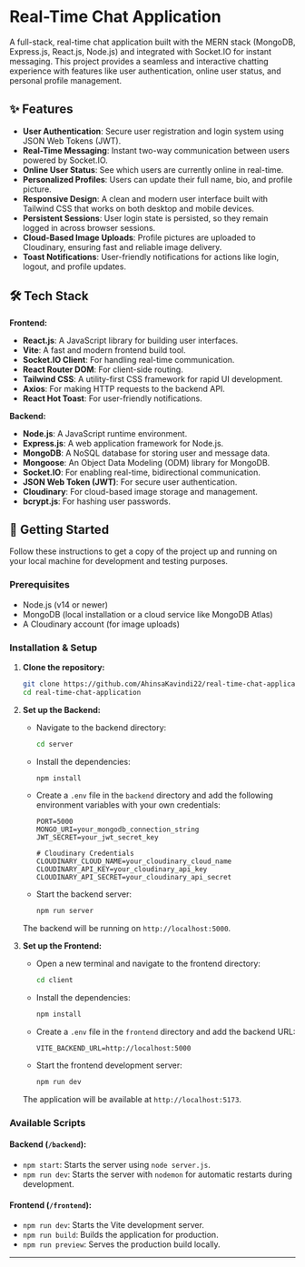 # Real-Time Chat Application

A full-stack, real-time chat application built with the MERN stack (MongoDB, Express.js, React.js, Node.js) and integrated with Socket.IO for instant messaging. This project provides a seamless and interactive chatting experience with features like user authentication, online user status, and personal profile management.

## ✨ Features

-   **User Authentication**: Secure user registration and login system using JSON Web Tokens (JWT).
-   **Real-Time Messaging**: Instant two-way communication between users powered by Socket.IO.
-   **Online User Status**: See which users are currently online in real-time.
-   **Personalized Profiles**: Users can update their full name, bio, and profile picture.
-   **Responsive Design**: A clean and modern user interface built with Tailwind CSS that works on both desktop and mobile devices.
-   **Persistent Sessions**: User login state is persisted, so they remain logged in across browser sessions.
-   **Cloud-Based Image Uploads**: Profile pictures are uploaded to Cloudinary, ensuring fast and reliable image delivery.
-   **Toast Notifications**: User-friendly notifications for actions like login, logout, and profile updates.

## 🛠️ Tech Stack

**Frontend:**
-   **React.js**: A JavaScript library for building user interfaces.
-   **Vite**: A fast and modern frontend build tool.
-   **Socket.IO Client**: For handling real-time communication.
-   **React Router DOM**: For client-side routing.
-   **Tailwind CSS**: A utility-first CSS framework for rapid UI development.
-   **Axios**: For making HTTP requests to the backend API.
-   **React Hot Toast**: For user-friendly notifications.

**Backend:**
-   **Node.js**: A JavaScript runtime environment.
-   **Express.js**: A web application framework for Node.js.
-   **MongoDB**: A NoSQL database for storing user and message data.
-   **Mongoose**: An Object Data Modeling (ODM) library for MongoDB.
-   **Socket.IO**: For enabling real-time, bidirectional communication.
-   **JSON Web Token (JWT)**: For secure user authentication.
-   **Cloudinary**: For cloud-based image storage and management.
-   **bcrypt.js**: For hashing user passwords.

## 🚀 Getting Started

Follow these instructions to get a copy of the project up and running on your local machine for development and testing purposes.

### Prerequisites

-   Node.js (v14 or newer)
-   MongoDB (local installation or a cloud service like MongoDB Atlas)
-   A Cloudinary account (for image uploads)

### Installation & Setup

1.  **Clone the repository:**
    ```bash
    git clone https://github.com/AhinsaKavindi22/real-time-chat-application.git
    cd real-time-chat-application
    ```

2.  **Set up the Backend:**
    -   Navigate to the backend directory:
        ```bash
        cd server
        ```
    -   Install the dependencies:
        ```bash
        npm install
        ```
    -   Create a `.env` file in the `backend` directory and add the following environment variables with your own credentials:
        ```env
        PORT=5000
        MONGO_URI=your_mongodb_connection_string
        JWT_SECRET=your_jwt_secret_key

        # Cloudinary Credentials
        CLOUDINARY_CLOUD_NAME=your_cloudinary_cloud_name
        CLOUDINARY_API_KEY=your_cloudinary_api_key
        CLOUDINARY_API_SECRET=your_cloudinary_api_secret
        ```
    -   Start the backend server:
        ```bash
        npm run server
        ```
    The backend will be running on `http://localhost:5000`.

3.  **Set up the Frontend:**
    -   Open a new terminal and navigate to the frontend directory:
        ```bash
        cd client
        ```
    -   Install the dependencies:
        ```bash
        npm install
        ```
    -   Create a `.env` file in the `frontend` directory and add the backend URL:
        ```env
        VITE_BACKEND_URL=http://localhost:5000
        ```
    -   Start the frontend development server:
        ```bash
        npm run dev
        ```
    The application will be available at `http://localhost:5173`.

### Available Scripts

#### Backend (`/backend`):
-   `npm start`: Starts the server using `node server.js`.
-   `npm run dev`: Starts the server with `nodemon` for automatic restarts during development.

#### Frontend (`/frontend`):
-   `npm run dev`: Starts the Vite development server.
-   `npm run build`: Builds the application for production.
-   `npm run preview`: Serves the production build locally.

---

